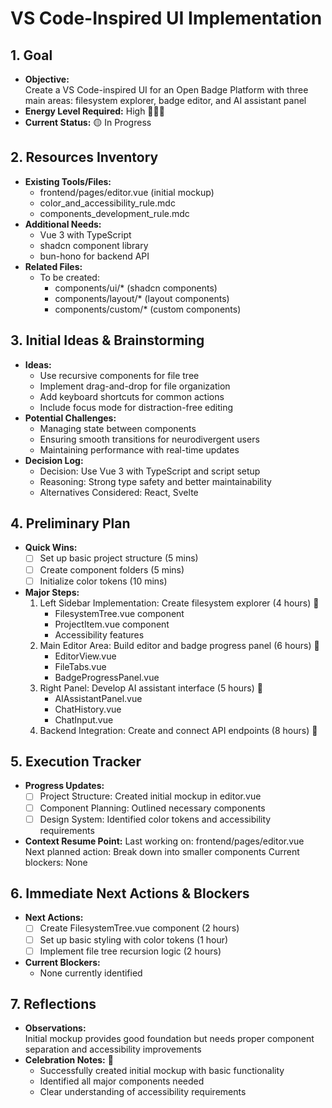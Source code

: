 # VS Code-Inspired UI Implementation

## 1. Goal
- **Objective:**  
  Create a VS Code-inspired UI for an Open Badge Platform with three main areas: filesystem explorer, badge editor, and AI assistant panel
- **Energy Level Required:** High 🔋🔋🔋
- **Current Status:** 🟡 In Progress

## 2. Resources Inventory
- **Existing Tools/Files:**  
  - frontend/pages/editor.vue (initial mockup)
  - color_and_accessibility_rule.mdc
  - components_development_rule.mdc
- **Additional Needs:**  
  - Vue 3 with TypeScript
  - shadcn component library
  - bun-hono for backend API
- **Related Files:**  
  - To be created:
    - components/ui/* (shadcn components)
    - components/layout/* (layout components)
    - components/custom/* (custom components)

## 3. Initial Ideas & Brainstorming
- **Ideas:**  
  - Use recursive components for file tree
  - Implement drag-and-drop for file organization
  - Add keyboard shortcuts for common actions
  - Include focus mode for distraction-free editing
- **Potential Challenges:**  
  - Managing state between components
  - Ensuring smooth transitions for neurodivergent users
  - Maintaining performance with real-time updates
- **Decision Log:**
  - Decision: Use Vue 3 with TypeScript and script setup
  - Reasoning: Strong type safety and better maintainability
  - Alternatives Considered: React, Svelte

## 4. Preliminary Plan
- **Quick Wins:**
  - [ ] Set up basic project structure (5 mins)
  - [ ] Create component folders (5 mins)
  - [ ] Initialize color tokens (10 mins)
- **Major Steps:**  
  1. Left Sidebar Implementation: Create filesystem explorer (4 hours) 🎯
     - FilesystemTree.vue component
     - ProjectItem.vue component
     - Accessibility features
  2. Main Editor Area: Build editor and badge progress panel (6 hours) 🎯
     - EditorView.vue
     - FileTabs.vue
     - BadgeProgressPanel.vue
  3. Right Panel: Develop AI assistant interface (5 hours) 🎯
     - AIAssistantPanel.vue
     - ChatHistory.vue
     - ChatInput.vue
  4. Backend Integration: Create and connect API endpoints (8 hours) 🎯

## 5. Execution Tracker
- **Progress Updates:**  
  - [ ] Project Structure: Created initial mockup in editor.vue
  - [ ] Component Planning: Outlined necessary components
  - [ ] Design System: Identified color tokens and accessibility requirements
- **Context Resume Point:**
  Last working on: frontend/pages/editor.vue
  Next planned action: Break down into smaller components
  Current blockers: None

## 6. Immediate Next Actions & Blockers
- **Next Actions:** 
  - [ ] Create FilesystemTree.vue component (2 hours)
  - [ ] Set up basic styling with color tokens (1 hour)
  - [ ] Implement file tree recursion logic (2 hours)
- **Current Blockers:**
  - None currently identified

## 7. Reflections
- **Observations:**  
  Initial mockup provides good foundation but needs proper component separation and accessibility improvements
- **Celebration Notes:** 🎉
  - Successfully created initial mockup with basic functionality
  - Identified all major components needed
  - Clear understanding of accessibility requirements 